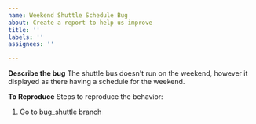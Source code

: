 ```yaml
---
name: Weekend Shuttle Schedule Bug
about: Create a report to help us improve
title: ''
labels: ''
assignees: ''

---
```


**Describe the bug**
The shuttle bus doesn't run on the weekend, however it displayed as there having a schedule for the weekend.

**To Reproduce**
Steps to reproduce the behavior:

1. Go to bug_shuttle branch
